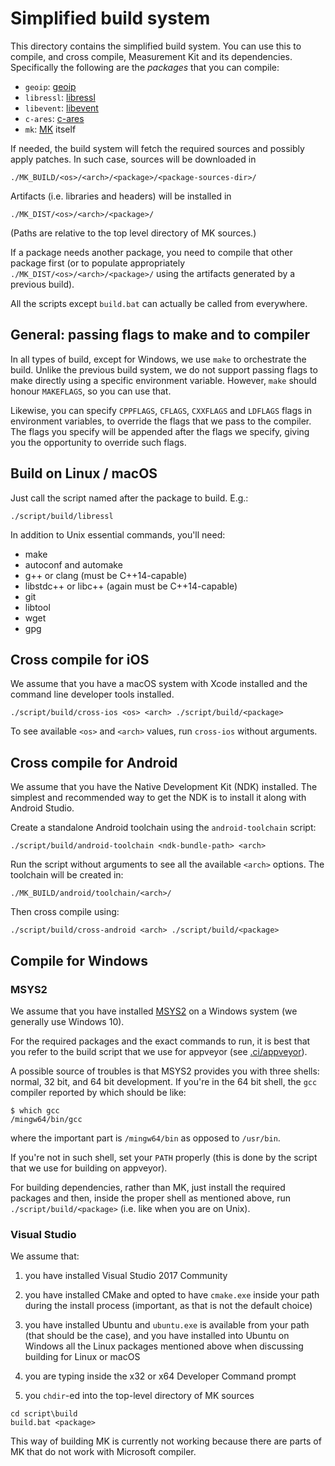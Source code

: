 # Simplified build system

This directory contains the simplified build system. You can use this to
compile, and cross compile, Measurement Kit and its dependencies. Specifically
the following are the _packages_ that you can compile:

- `geoip`: [geoip](https://github.com/maxmind/geoip-api-c)
- `libressl`: [libressl](https://github.com/libressl-portable)
- `libevent`: [libevent](https://github.com/libevent/libevent)
- `c-ares`: [c-ares](https://github.com/c-ares/c-ares)
- `mk`: [MK](https://github.com/measurement-kit/measurement-kit) itself

If needed, the build system will fetch the required sources and possibly
apply patches. In such case, sources will be downloaded in

```
./MK_BUILD/<os>/<arch>/<package>/<package-sources-dir>/
```

Artifacts (i.e. libraries and headers) will be installed in

```
./MK_DIST/<os>/<arch>/<package>/
```

(Paths are relative to the top level directory of MK sources.)

If a package needs another package, you need to compile that other package
first (or to populate appropriately `./MK_DIST/<os>/<arch>/<package>/` using
the artifacts generated by a previous build).

All the scripts except `build.bat` can actually be called from everywhere.

## General: passing flags to make and to compiler

In all types of build, except for Windows, we use `make` to orchestrate
the build. Unlike the previous build system, we do not support passing flags
to make directly using a specific environment variable. However, `make`
should honour `MAKEFLAGS`, so you can use that.

Likewise, you can specify `CPPFLAGS`, `CFLAGS`, `CXXFLAGS` and `LDFLAGS`
flags in environment variables, to override the flags that we pass to
the compiler. The flags you specify will be appended after the flags we
specify, giving you the opportunity to override such flags.

## Build on Linux / macOS

Just call the script named after the package to build. E.g.:

```
./script/build/libressl
```

In addition to Unix essential commands, you'll need:

- make
- autoconf and automake
- g++ or clang (must be C++14-capable)
- libstdc++ or libc++ (again must be C++14-capable)
- git
- libtool
- wget
- gpg

## Cross compile for iOS

We assume that you have a macOS system with Xcode installed and the command
line developer tools installed.

```
./script/build/cross-ios <os> <arch> ./script/build/<package>
```

To see available `<os>` and `<arch>` values, run `cross-ios` without arguments.

## Cross compile for Android

We assume that you have the Native Development Kit (NDK) installed. The simplest
and recommended way to get the NDK is to install it along with Android Studio.

Create a standalone Android toolchain using the `android-toolchain` script:

```
./script/build/android-toolchain <ndk-bundle-path> <arch>
```

Run the script without arguments to see all the available `<arch>` options.
The toolchain will be created in:

```
./MK_BUILD/android/toolchain/<arch>/
```

Then cross compile using:

```
./script/build/cross-android <arch> ./script/build/<package>
```

## Compile for Windows

### MSYS2

We assume that you have installed [MSYS2](https://www.msys2.org/) on a
Windows system (we generally use Windows 10).

For the required packages and the exact commands to run, it is best
that you refer to the build script that we use for appveyor (see
[.ci/appveyor](../../.ci/appveyor)).

A possible source of troubles is that MSYS2 provides you with three
shells: normal, 32 bit, and 64 bit development. If you're in the 64 bit
shell, the `gcc` compiler reported by which should be like:

```
$ which gcc
/mingw64/bin/gcc
```

where the important part is `/mingw64/bin` as opposed to `/usr/bin`.

If you're not in such shell, set your `PATH` properly (this is done by
the script that we use for building on appveyor).

For building dependencies, rather than MK, just install the required
packages and then, inside the proper shell as mentioned above, run
`./script/build/<package>` (i.e. like when you are on Unix).

### Visual Studio

We assume that:

1. you have installed Visual Studio 2017 Community

2. you have installed CMake and opted to have `cmake.exe` inside your path
   during the install process (important, as that is not the default
   choice)

3. you have installed Ubuntu and `ubuntu.exe` is available from your
   path (that should be the case), and you have installed into Ubuntu
   on Windows all the Linux packages mentioned above when discussing
   building for Linux or macOS

4. you are typing inside the x32 or x64 Developer Command prompt

5. you `chdir`-ed into the top-level directory of MK sources

```
cd script\build
build.bat <package>
```

This way of building MK is currently not working because there are
parts of MK that do not work with Microsoft compiler.
